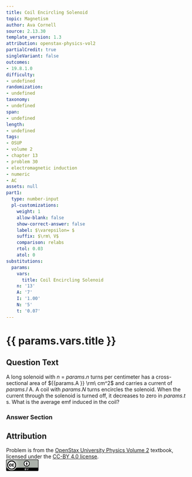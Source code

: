 ```yaml
---
title: Coil Encircling Solenoid
topic: Magnetism
author: Ava Cornell
source: 2.13.30
template_version: 1.3
attribution: openstax-physics-vol2
partialCredit: true
singleVariant: false
outcomes:
- 19.8.1.0
difficulty:
- undefined
randomization:
- undefined
taxonomy:
- undefined
span:
- undefined
length:
- undefined
tags:
- OSUP
- volume 2
- chapter 13
- problem 30
- electromagnetic induction
- numeric
- AC
assets: null
part1:
  type: number-input
  pl-customizations:
    weight: 1
    allow-blank: false
    show-correct-answer: false
    label: $\varepsilon= $
    suffix: $\rm\ V$
    comparison: relabs
    rtol: 0.03
    atol: 0
substitutions:
  params:
    vars:
      title: Coil Encircling Solenoid
    n: '13'
    A: '7'
    I: '1.00'
    N: '5'
    t: '0.07'
---
```

# {{ params.vars.title }}

## Question Text

A long solenoid with $n$ = ${{params.n }}$ turns per centimeter has a cross-sectional area of ${{params.A }} \rm\ cm^2$ and carries a current of ${{params.I }}\textrm{ A}$. A coil with ${{params.N }}$ turns encircles the solenoid. When the current through the solenoid is turned off, it decreases to zero in ${{params.t }}\textrm{ s}$. What is the average emf induced in the coil?

### Answer Section

## Attribution

Problem is from the [OpenStax University Physics Volume 2](https://openstax.org/details/books/university-physics-volume-2) textbook, licensed under the [CC-BY 4.0 license](https://creativecommons.org/licenses/by/4.0/).<br>![Image representing the Creative Commons 4.0 BY license.](https://raw.githubusercontent.com/firasm/bits/master/by.png)